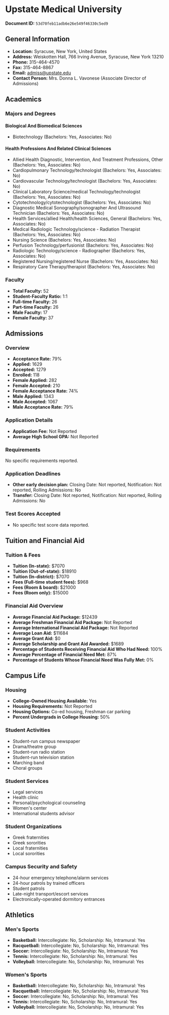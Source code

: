 # Upstate Medical University

**Document ID:** `53d70feb11adb6e26e549f46330c5ed9`

## General Information

- **Location:** Syracuse, New York, United States
- **Address:** Weiskotten Hall, 766 Irving Avenue, Syracuse, New York 13210
- **Phone:** 315-464-4570
- **Fax:** 315-464-8867
- **Email:** admiss@upstate.edu
- **Contact Person:** Mrs. Donna L. Vavonese (Associate Director of Admissions)

## Academics

### Majors and Degrees

#### Biological And Biomedical Sciences

- Biotechnology (Bachelors: Yes, Associates: No)

#### Health Professions And Related Clinical Sciences

- Allied Health Diagnostic, Intervention, And Treatment Professions, Other (Bachelors: Yes, Associates: No)
- Cardiopulmonary Technology/technologist (Bachelors: Yes, Associates: No)
- Cardiovascular Technology/technologist (Bachelors: Yes, Associates: No)
- Clinical Laboratory Science/medical Technology/technologist (Bachelors: Yes, Associates: No)
- Cytotechnology/cytotechnologist (Bachelors: Yes, Associates: No)
- Diagnostic Medical Sonography/sonographer And Ultrasound Technician (Bachelors: Yes, Associates: No)
- Health Services/allied Health/health Sciences, General (Bachelors: Yes, Associates: No)
- Medical Radiologic Technology/science - Radiation Therapist (Bachelors: Yes, Associates: No)
- Nursing Science (Bachelors: Yes, Associates: No)
- Perfusion Technology/perfusionist (Bachelors: Yes, Associates: No)
- Radiologic Technology/science - Radiographer (Bachelors: Yes, Associates: No)
- Registered Nursing/registered Nurse (Bachelors: Yes, Associates: No)
- Respiratory Care Therapy/therapist (Bachelors: Yes, Associates: No)

### Faculty

- **Total Faculty:** 52
- **Student-Faculty Ratio:** 1:1
- **Full-time Faculty:** 26
- **Part-time Faculty:** 26
- **Male Faculty:** 17
- **Female Faculty:** 37

## Admissions

### Overview

- **Acceptance Rate:** 79%
- **Applied:** 1629
- **Accepted:** 1279
- **Enrolled:** 118
- **Female Applied:** 282
- **Female Accepted:** 210
- **Female Acceptance Rate:** 74%
- **Male Applied:** 1343
- **Male Accepted:** 1067
- **Male Acceptance Rate:** 79%

### Application Details

- **Application Fee:** Not Reported
- **Average High School GPA:** Not Reported

### Requirements

No specific requirements reported.

### Application Deadlines

- **Other early decision plan:** Closing Date: Not reported, Notification: Not reported, Rolling Admissions: No
- **Transfer:** Closing Date: Not reported, Notification: Not reported, Rolling Admissions: No

### Test Scores Accepted

- No specific test score data reported.

## Tuition and Financial Aid

### Tuition & Fees

- **Tuition (In-state):** $7070
- **Tuition (Out-of-state):** $18910
- **Tuition (In-district):** $7070
- **Fees (Full-time student fees):** $968
- **Fees (Room & board):** $21000
- **Fees (Room only):** $15000

### Financial Aid Overview

- **Average Financial Aid Package:** $12439
- **Average Freshman Financial Aid Package:** Not Reported
- **Average International Financial Aid Package:** Not Reported
- **Average Loan Aid:** $11684
- **Average Grant Aid:** $0
- **Average Scholarship and Grant Aid Awarded:** $1689
- **Percentage of Students Receiving Financial Aid Who Had Need:** 100%
- **Average Percentage of Financial Need Met:** 87%
- **Percentage of Students Whose Financial Need Was Fully Met:** 0%

## Campus Life

### Housing

- **College-Owned Housing Available:** Yes
- **Housing Requirements:** Not Reported
- **Housing Options:** Co-ed housing, Freshman car parking
- **Percent Undergrads in College Housing:** 50%

### Student Activities

- Student-run campus newspaper
- Drama/theatre group
- Student-run radio station
- Student-run television station
- Marching band
- Choral groups

### Student Services

- Legal services
- Health clinic
- Personal/psychological counseling
- Women's center
- International students advisor

### Student Organizations

- Greek fraternities
- Greek sororities
- Local fraternities
- Local sororities

### Campus Security and Safety

- 24-hour emergency telephone/alarm services
- 24-hour patrols by trained officers
- Student patrols
- Late-night transport/escort services
- Electronically-operated dormitory entrances

## Athletics

### Men's Sports

- **Basketball:** Intercollegiate: No, Scholarship: No, Intramural: Yes
- **Racquetball:** Intercollegiate: No, Scholarship: No, Intramural: Yes
- **Soccer:** Intercollegiate: No, Scholarship: No, Intramural: Yes
- **Tennis:** Intercollegiate: No, Scholarship: No, Intramural: Yes
- **Volleyball:** Intercollegiate: No, Scholarship: No, Intramural: Yes

### Women's Sports

- **Basketball:** Intercollegiate: No, Scholarship: No, Intramural: Yes
- **Racquetball:** Intercollegiate: No, Scholarship: No, Intramural: Yes
- **Soccer:** Intercollegiate: No, Scholarship: No, Intramural: Yes
- **Tennis:** Intercollegiate: No, Scholarship: No, Intramural: Yes
- **Volleyball:** Intercollegiate: No, Scholarship: No, Intramural: Yes
